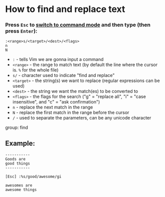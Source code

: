 # How to find and replace text

### Press `Esc` to [switch to command mode](/vim/how-to-switch-to-command-mode) and then type (then press `Enter`):

```text
:<range>s/<target>/<dest>/<flags>
n
N
```

- ``:`` - tells Vim we are gonna input a command
- ``<range>`` - the range to match text (by default the line where the cursor is. ``%`` for the whole file)
- `s/` - character used to indicate "find and replace"
- ``<target>`` - the string(s) we want to replace (regular expressions can be used)
- ``<dest>`` - the string we want the match(es) to be converted to
- ``<flags>`` - the flags for the search ("g" = "replace all", "i" = "case insensitive", and "c" = "ask confirmation")
- ```n``` - replace the next match in the range
- ```N``` - replace the first match in the range before the cursor
- ```/``` - used to separate the parameters, can be any unicode character

group: find

## Example: 
```text
-----------
Goods are
good things
-----------

[Esc] :%s/good/awesome/gi

```
```
awesomes are
awesome things
```

